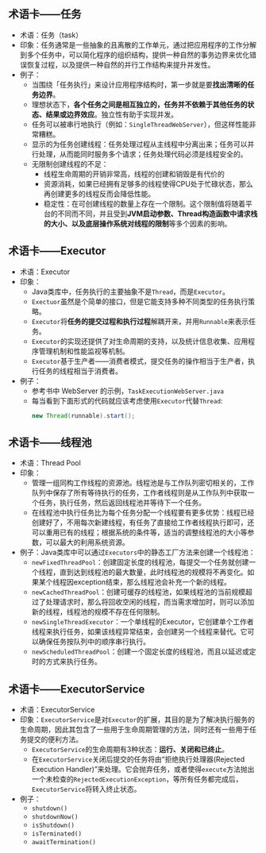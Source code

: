 
## 术语卡——任务
- 术语：任务（task）
- 印象：任务通常是一些抽象的且离散的工作单元，通过把应用程序的工作分解到多个任务中，可以简化程序的组织结构，提供一种自然的事务边界来优化错误恢复过程，以及提供一种自然的并行工作结构来提升并发性。
- 例子：
	- 当围绕「任务执行」来设计应用程序结构时，第一步就是要**找出清晰的任务边界**。
	- 理想状态下，**各个任务之间是相互独立的，任务并不依赖于其他任务的状态、结果或边界效应**。独立性有助于实现并发。
	- 任务可以被串行地执行（例如：`SingleThreadWebServer`），但这样性能非常糟糕。
	- 显示的为任务创建线程：任务处理过程从主线程中分离出来；任务可以并行处理，从而能同时服务多个请求；任务处理代码必须是线程安全的。
	- 无限制创建线程的不足：
		- 线程生命周期的开销非常高，线程的创建和销毁是有代价的
		- 资源消耗，如果已经拥有足够多的线程使得CPU处于忙碌状态，那么再创建更多的线程反而会降低性能。
		- 稳定性：在可创建线程的数量上存在一个限制。这个限制值将随着平台的不同而不同，并且受到**JVM启动参数、Thread构造函数中请求栈的大小、以及底层操作系统对线程的限制**等多个因素的影响。

## 术语卡——Executor
- 术语：Executor
- 印象：
	- Java类库中，任务执行的主要抽象不是`Thread`，而是`Executor`。
	- `Exectuor`虽然是个简单的接口，但是它能支持多种不同类型的任务执行策略。
	- `Executor`将**任务的提交过程和执行过程**解耦开来，并用`Runnable`来表示任务。
	- `Executor`的实现还提供了对生命周期的支持，以及统计信息收集、应用程序管理机制和性能监视等机制。
	- `Executor`基于生产者——消费者模式，提交任务的操作相当于生产者，执行任务的线程相当于消费者。
- 例子：
	- 参考书中 WebServer 的示例，`TaskExecutionWebServer.java`
	- 每当看到下面形式的代码就应该考虑使用`Executor`代替`Thread`:
		```java
		new Thread(runnable).start();
		```

## 术语卡——线程池
- 术语：Thread Pool
- 印象：
	- 管理一组同构工作线程的资源池。线程池是与工作队列密切相关的，工作队列中保存了所有等待执行的任务，工作者线程则是从工作队列中获取一个任务，执行任务，然后返回线程池并等待下一个任务。
	- 在线程池中执行任务比为每个任务分配一个线程要有更多优势：线程已经创建好了，不用每次新建线程，有任务了直接给工作者线程执行即可，还可以重用已有的线程；根据系统的条件等，适当的调整线程池的大小等参数，可以最大的利用系统资源。
- 例子：Java类库中可以通过`Executors`中的静态工厂方法来创建一个线程池：
	- `newFixedThreadPool`：创建固定长度的线程池，每提交一个任务就创建一个线程，直到达到线程池的最大数量，此时线程池的规模将不再变化。如果某个线程因exception结束，那么线程池会补充一个新的线程。
	- `newCachedThreadPool`：创建可缓存的线程池，如果线程池的当前规模超过了处理请求时，那么将回收空闲的线程，而当需求增加时，则可以添加新的线程，线程池的规模不存在任何限制。
	- `newSingleThreadExecutor`：一个单线程的Executor，它创建单个工作者线程来执行任务，如果该线程异常结束，会创建另一个线程来替代。它可以确保任务按队列中的顺序串行执行。
	- `newScheduledThreadPool`：创建一个固定长度的线程池，而且以延迟或定时的方式来执行任务。

## 术语卡——ExecutorService
- 术语：ExecutorService
- 印象：`ExecutorService`是对`Executor`的扩展，其目的是为了解决执行服务的生命周期，因此其包含了一些用于生命周期管理的方法，同时还有一些用于任务提交的便利方法。
	- `ExecutorService`的生命周期有3种状态：**运行、关闭和已终止**。
	- 在`ExecutorService`关闭后提交的任务将由“拒绝执行处理器(Rejected Execution Handler)”来处理。它会抛弃任务，或者使得`execute`方法抛出一个未检查的`RejectedExecutionException`，等所有任务都完成后，`ExecutorService`将转入终止状态。
- 例子：
	- `shutdown()`
	- `shutdownNow()`
	- `isShutdown()`
	- `isTerminated()`
	- `awaitTermination()`